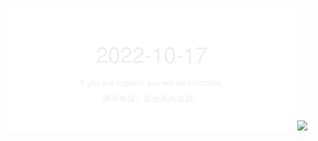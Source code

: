 <!-- [START DAILY SAYING] -->
<!-- Please keep comment here to allow auto update -->
<p align="center">
  <img src="assets/daily-saying/2022-10-17.svg" height="196"/>
  <img src="https://dots365.herokuapp.com?d=2022-10-17" height="196"/>
</p>
<!-- [END DAILY SAYING] -->

<!-- <p align="center">
<img alt="profile views" src="https://komarev.com/ghpvc/?username=bubkoo&color=brightgreen&style=flat-square&label=PROFILE+VIEWS" />
</p> -->
